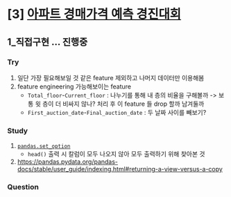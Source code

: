 # [3]  [아파트 경매가격 예측 경진대회](https://dacon.io/competitions/official/17801/overview/description/)

## 1_직접구현 ... 진행중
### Try
1. 일단 가장 필요해보일 것 같은 feature 제외하고 나머지 데이터만 이용해봄
2. feature engineering 가능해보이는 feature
   - `Total_floor`-`Current_floor` : 나누기를 통해 내 층의 비율을 구해볼까 -> 보통 윗 층이 더 비싸지 않나? 처리 후 이 feature 들 drop 할까 남겨둘까
   - `First_auction_date`-`Final_auction_date` : 두 날짜 사이를 빼보기?

### Study
1. [`pandas.set_option`](https://pandas.pydata.org/docs/reference/api/pandas.set_option.html?highlight=set_options)
   - `head()` 출력 시 칼럼이 모두 나오지 않아 모두 출력하기 위해 찾아본 것
2. https://pandas.pydata.org/pandas-docs/stable/user_guide/indexing.html#returning-a-view-versus-a-copy

### Question

